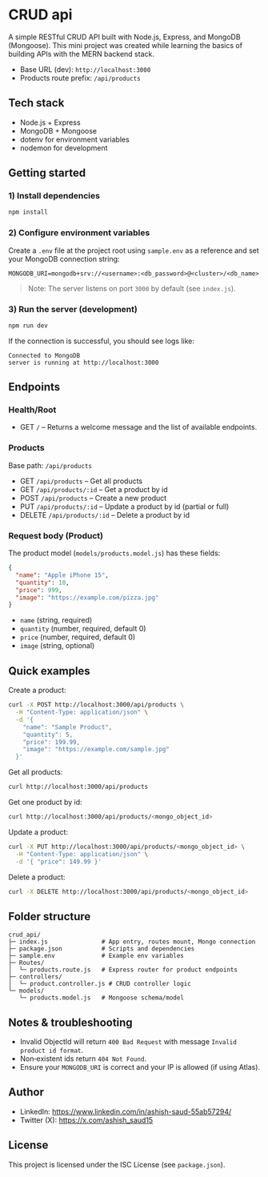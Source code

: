 # CRUD api

A simple RESTful CRUD API built with Node.js, Express, and MongoDB (Mongoose). This mini project was created while learning the basics of building APIs with the MERN backend stack.

- Base URL (dev): `http://localhost:3000`
- Products route prefix: `/api/products`

## Tech stack

- Node.js + Express
- MongoDB + Mongoose
- dotenv for environment variables
- nodemon for development

## Getting started

### 1) Install dependencies

```bash
npm install
```

### 2) Configure environment variables

Create a `.env` file at the project root using `sample.env` as a reference and set your MongoDB connection string:

```
MONGODB_URI=mongodb+srv://<username>:<db_password>@<cluster>/<db_name>
```

> Note: The server listens on port `3000` by default (see `index.js`).

### 3) Run the server (development)

```bash
npm run dev
```

If the connection is successful, you should see logs like:

```
Connected to MongoDB
server is running at http://localhost:3000
```

## Endpoints

### Health/Root

- GET `/` – Returns a welcome message and the list of available endpoints.

### Products

Base path: `/api/products`

- GET `/api/products` – Get all products
- GET `/api/products/:id` – Get a product by id
- POST `/api/products` – Create a new product
- PUT `/api/products/:id` – Update a product by id (partial or full)
- DELETE `/api/products/:id` – Delete a product by id

### Request body (Product)

The product model (`models/products.model.js`) has these fields:

```json
{
  "name": "Apple iPhone 15",
  "quantity": 10,
  "price": 999,
  "image": "https://example.com/pizza.jpg"
}
```

- `name` (string, required)
- `quantity` (number, required, default 0)
- `price` (number, required, default 0)
- `image` (string, optional)

## Quick examples

Create a product:

```bash
curl -X POST http://localhost:3000/api/products \
  -H "Content-Type: application/json" \
  -d '{
    "name": "Sample Product",
    "quantity": 5,
    "price": 199.99,
    "image": "https://example.com/sample.jpg"
  }'
```

Get all products:

```bash
curl http://localhost:3000/api/products
```

Get one product by id:

```bash
curl http://localhost:3000/api/products/<mongo_object_id>
```

Update a product:

```bash
curl -X PUT http://localhost:3000/api/products/<mongo_object_id> \
  -H "Content-Type: application/json" \
  -d '{ "price": 149.99 }'
```

Delete a product:

```bash
curl -X DELETE http://localhost:3000/api/products/<mongo_object_id>
```

## Folder structure

```
crud_api/
├─ index.js               # App entry, routes mount, Mongo connection
├─ package.json           # Scripts and dependencies
├─ sample.env             # Example env variables
├─ Routes/
│  └─ products.route.js   # Express router for product endpoints
├─ controllers/
│  └─ product.controller.js # CRUD controller logic
└─ models/
   └─ products.model.js   # Mongoose schema/model
```

## Notes & troubleshooting

- Invalid ObjectId will return `400 Bad Request` with message `Invalid product id format`.
- Non‑existent ids return `404 Not Found`.
- Ensure your `MONGODB_URI` is correct and your IP is allowed (if using Atlas).

## Author

- LinkedIn: https://www.linkedin.com/in/ashish-saud-55ab57294/
- Twitter (X): https://x.com/ashish_saud15

## License

This project is licensed under the ISC License (see `package.json`).

